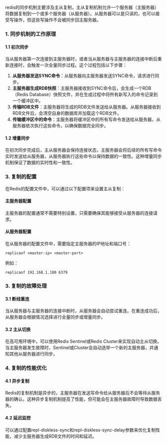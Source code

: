 redis的同步机制主要涉及主从复制，主从复制机制允许一个服务器（主服务器）将数据复制到一个或多个服务器（从服务器）。从服务器可以是只读的，也可以接受写操作，但这些写操作不会被同步回主服务器。
### 1. 同步机制的工作原理
#### 1.1 初次同步
当从服务器第一次连接到主服务器时，或者当从服务器与主服务器的连接中断后重新连接时，会触发一次全量同步过程。这个过程包括以下步骤：

1. **从服务器发送SYNC命令**：从服务器向主服务器发送SYNC命令，请求进行同步。
2. **主服务器生成RDB快照**：主服务器接收到SYNC命令后，会生成一个RDB（Redis Database）快照文件，并在生成过程中将所有新写入的命令记录到一个缓冲区中。
3. **传输RDB文件**：主服务器将生成的RDB文件发送给从服务器。从服务器接收到RDB文件后，会清空自身的数据库并加载这个RDB文件。
4. **传输缓冲区中的命令**：主服务器将缓冲区中的所有写命令发送给从服务器，从服务器依次执行这些命令，以确保数据完全同步。
#### 1.2 增量同步
在初次同步完成后，主从服务器会保持连接状态，主服务器会将后续的所有写命令实时发送给从服务器，从服务器执行这些命令以保持数据的一致性。这种增量同步机制保证了数据的实时性和一致性。
### 3. 复制的配置
在Redis的配置文件中，可以通过以下配置项来设置主从复制：
#### 主服务器配置
主服务器的配置通常不需要特别设置，只需要确保其能够接受从服务器的连接请求。
#### 从服务器配置
在从服务器的配置文件中，需要指定主服务器的IP地址和端口号：
```
replicaof <master-ip> <master-port>
```
例如：
```
replicaof 192.168.1.100 6379
```
### 3. 复制的故障处理
#### 3.1 断线重连
当从服务器与主服务器的连接中断时，从服务器会自动尝试重连。在重连成功后，从服务器会根据情况选择进行全量同步或增量同步。
#### 3.2 主从切换
在高可用环境中，可以使用Redis Sentinel或Redis Cluster来实现自动主从切换。当主服务器发生故障时，Sentinel或Cluster会自动选举一个新的主服务器，并通知其他从服务器进行同步。
### 4. 复制的性能优化
#### 4.1 异步复制
Redis的复制机制是异步的，主服务器在发送写命令给从服务器后不会等待从服务器的确认。这种异步复制机制提高了性能，但可能会在主服务器故障时导致数据丢失。
#### 4.2 延迟监控
可以通过配置repl-diskless-sync和repl-diskless-sync-delay参数来优化复制性能，减少主服务器生成RDB文件的时间和延迟。

